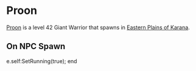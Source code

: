 # Proon



[Proon](/npc/15160) is a level 42 Giant Warrior that spawns in [Eastern Plains of Karana](/zone/15).



## On NPC Spawn
  e.self:SetRunning(true);
end